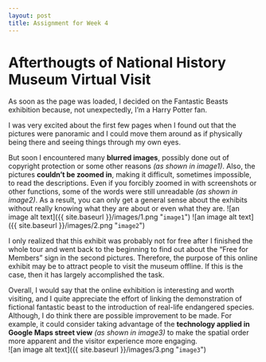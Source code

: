 ```yaml
---
layout: post
title: Assignment for Week 4
---
```


Afterthougts of National History Museum Virtual Visit
======

  As soon as the page was loaded, I decided on the Fantastic Beasts exhibition because, not unexpectedly, I’m a Harry Potter fan.  
  
  I was very excited about the first few pages when I found out that the pictures were panoramic and I could move them around as if physically being there and seeing things through my own eyes.
  
  But  soon I encountered many **blurred images**, possibly done out of copyright protection or some other reasons _(as shown in image1)_. Also, the pictures **couldn’t be zoomed in**, making it difficult, sometimes impossible, to read the descriptions. Even if you forcibly zoomed in with screenshots or other functions, some of the words were still unreadable _(as shown in image2)_. As a result, you can only get a general sense about the exhibits without really knowing what they are about or even what they are.
  ![an image alt text]({{ site.baseurl }}/images/1.png "`image1`")
  ![an image alt text]({{ site.baseurl }}/images/2.png "`image2`")
  
  I only realized that this exhibit was probably not for free after I finished the whole tour and went back to the beginning to find out about the “Free for Members” sign in the second pictures. Therefore, the purpose of this online exhibit may be to attract people to visit the museum offline. If this is the case, then it has largely accomplished the task. 
  
  Overall, I would say that the online exhibition is interesting and worth visiting, and I quite appreciate the effort of linking the demonstration of fictional fantastic beast to the introduction of real-life endangered species.  Although, I do think there are possible improvement to be made. For example, it could consider taking advantage of the **technology applied in Google Maps street view** *(as shown in image3)* to make the spatial order more apparent and the visitor experience more engaging.  
  ![an image alt text]({{ site.baseurl }}/images/3.png "`image3`")

